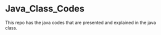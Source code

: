 # Java_Class_Codes
This repo has the java codes that are presented and explained in the java class.
